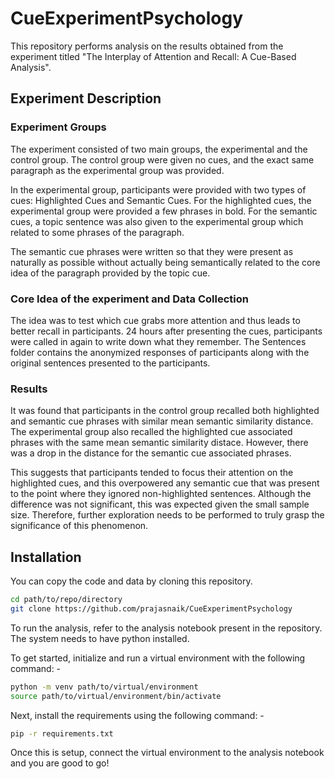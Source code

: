 # CueExperimentPsychology

This repository performs analysis on the results obtained from the experiment titled "The Interplay of Attention and Recall: A Cue-Based Analysis". 

## Experiment Description

### Experiment Groups
The experiment consisted of two main groups, the experimental and the control group. The control group were given no cues, and the exact same paragraph as the experimental group was provided. 

In the experimental group, participants were provided with two types of cues: Highlighted Cues and Semantic Cues. For the highlighted cues, the experimental group were provided a few phrases in bold. For the semantic cues, a topic sentence was also given to the experimental group which related to some phrases of the paragraph. 

The semantic cue phrases were written so that they were present as naturally as possible without actually being semantically related to the core idea of the paragraph provided by the topic cue. 

### Core Idea of the experiment and Data Collection

The idea was to test which cue grabs more attention and thus leads to better recall in participants. 24 hours after presenting the cues, participants were called in again to write down what they remember. The Sentences folder contains the anonymized responses of participants along with the original sentences presented to the participants.

### Results

It was found that participants in the control group recalled both highlighted and semantic cue phrases with similar mean semantic similarity distance. The experimental group also recalled the highlighted cue associated phrases with the same mean semantic similarity distace. However, there was a drop in the distance for the semantic cue associated phrases. 

This suggests that participants tended to focus their attention on the highlighted cues, and this overpowered any semantic cue that was present to the point where they ignored non-highlighted sentences. Although the difference was not significant, this was expected given the small sample size. Therefore, further exploration needs to be performed to truly grasp the significance of this phenomenon.

## Installation

You can copy the code and data by cloning this repository.

```Bash
cd path/to/repo/directory
git clone https://github.com/prajasnaik/CueExperimentPsychology
```

To run the analysis, refer to the analysis notebook present in the repository. The system needs to have python installed.

To get started, initialize and run a virtual environment with the following command: - 
``` Bash
python -m venv path/to/virtual/environment
source path/to/virtual/environment/bin/activate
```

Next, install the requirements using the following command: - 

``` Bash
pip -r requirements.txt
```
Once this is setup, connect the virtual environment to the analysis notebook and you are good to go!